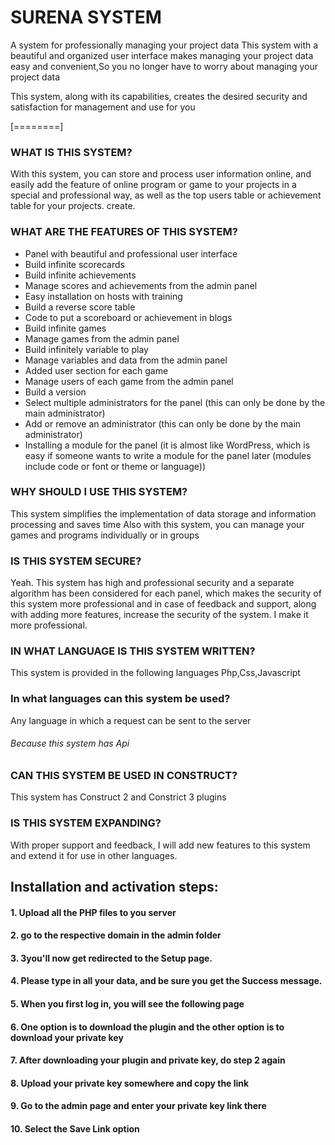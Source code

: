 # SURENA SYSTEM

A system for professionally managing your project data
This system with a beautiful and organized user interface makes managing your project data easy and convenient,So you no longer have to worry about managing your project data

This system, along with its capabilities, creates the desired security and satisfaction for management and use for you

[========]
### WHAT IS THIS SYSTEM?
With this system, you can store and process user information online, and easily add the feature of online program or game to your projects in a special and professional way, as well as the top users table or achievement table for your projects. create.

### WHAT ARE THE FEATURES OF THIS SYSTEM?
- Panel with beautiful and professional user interface
- Build infinite scorecards
- Build infinite achievements
- Manage scores and achievements from the admin panel
- Easy installation on hosts with training
- Build a reverse score table
- Code to put a scoreboard or achievement in blogs
- Build infinite games
- Manage games from the admin panel
- Build infinitely variable to play
- Manage variables and data from the admin panel
- Added user section for each game
- Manage users of each game from the admin panel
- Build a version
- Select multiple administrators for the panel (this can only be done by the main administrator)
- Add or remove an administrator (this can only be done by the main administrator)
- Installing a module for the panel (it is almost like WordPress, which is easy if someone wants to write a module for the panel later (modules include code or font or theme or language))

### WHY SHOULD I USE THIS SYSTEM?
This system simplifies the implementation of data storage and information processing and saves time
Also with this system, you can manage your games and programs individually or in groups

### IS THIS SYSTEM SECURE?
Yeah. This system has high and professional security and a separate algorithm has been considered for each panel, which makes the security of this system more professional and in case of feedback and support, along with adding more features, increase the security of the system. I make it more professional.

### IN WHAT LANGUAGE IS THIS SYSTEM WRITTEN?
This system is provided in the following languages
Php,Css,Javascript

### In what languages can this system be used?
Any language in which a request can be sent to the server
###### Because this system has Api

### CAN THIS SYSTEM BE USED IN CONSTRUCT?
This system has Construct 2 and Constrict 3 plugins

### IS THIS SYSTEM EXPANDING?
With proper support and feedback, I will add new features to this system and extend it for use in other languages.


## Installation and activation steps:
#### 1.	Upload all the PHP files to you server
#### 2.	go to the respective domain in the admin folder
#### 3.	3you'll now get redirected to the Setup page.
#### 4.	Please type in all your data, and be sure you get the Success message.

#### 5.	When you first log in, you will see the following page
#### 6.	One option is to download the plugin and the other option is to download your private key
#### 7.	After downloading your plugin and private key, do step 2 again
#### 8.	Upload your private key somewhere and copy the link
#### 9.	Go to the admin page and enter your private key link there
#### 10.	Select the Save Link option

